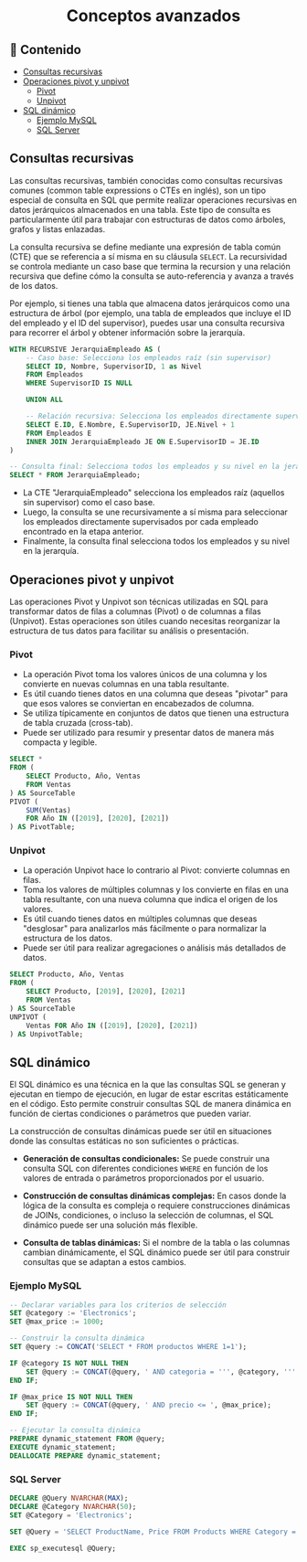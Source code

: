 <h1 align="center">Conceptos avanzados</h1>

<h2>📑 Contenido</h2>

- [Consultas recursivas](#consultas-recursivas)
- [Operaciones pivot y unpivot](#operaciones-pivot-y-unpivot)
  - [Pivot](#pivot)
  - [Unpivot](#unpivot)
- [SQL dinámico](#sql-dinámico)
  - [Ejemplo MySQL](#ejemplo-mysql)
  - [SQL Server](#sql-server)

## Consultas recursivas

Las consultas recursivas, también conocidas como consultas recursivas comunes (common table expressions o CTEs en inglés), son un tipo especial de consulta en SQL que permite realizar operaciones recursivas en datos jerárquicos almacenados en una tabla. Este tipo de consulta es particularmente útil para trabajar con estructuras de datos como árboles, grafos y listas enlazadas.

La consulta recursiva se define mediante una expresión de tabla común (CTE) que se referencia a sí misma en su cláusula `SELECT`. La recursividad se controla mediante un caso base que termina la recursion y una relación recursiva que define cómo la consulta se auto-referencia y avanza a través de los datos.

Por ejemplo, si tienes una tabla que almacena datos jerárquicos como una estructura de árbol (por ejemplo, una tabla de empleados que incluye el ID del empleado y el ID del supervisor), puedes usar una consulta recursiva para recorrer el árbol y obtener información sobre la jerarquía.

```sql
WITH RECURSIVE JerarquiaEmpleado AS (
    -- Caso base: Selecciona los empleados raíz (sin supervisor)
    SELECT ID, Nombre, SupervisorID, 1 as Nivel
    FROM Empleados
    WHERE SupervisorID IS NULL

    UNION ALL

    -- Relación recursiva: Selecciona los empleados directamente supervisados por cada empleado encontrado en la etapa anterior
    SELECT E.ID, E.Nombre, E.SupervisorID, JE.Nivel + 1
    FROM Empleados E
    INNER JOIN JerarquiaEmpleado JE ON E.SupervisorID = JE.ID
)

-- Consulta final: Selecciona todos los empleados y su nivel en la jerarquía
SELECT * FROM JerarquiaEmpleado;
```

- La CTE "JerarquiaEmpleado" selecciona los empleados raíz (aquellos sin supervisor) como el caso base.
- Luego, la consulta se une recursivamente a sí misma para seleccionar los empleados directamente supervisados por cada empleado encontrado en la etapa anterior.
- Finalmente, la consulta final selecciona todos los empleados y su nivel en la jerarquía.

## Operaciones pivot y unpivot

Las operaciones Pivot y Unpivot son técnicas utilizadas en SQL para transformar datos de filas a columnas (Pivot) o de columnas a filas (Unpivot). Estas operaciones son útiles cuando necesitas reorganizar la estructura de tus datos para facilitar su análisis o presentación.

### Pivot

- La operación Pivot toma los valores únicos de una columna y los convierte en nuevas columnas en una tabla resultante.
- Es útil cuando tienes datos en una columna que deseas "pivotar" para que esos valores se conviertan en encabezados de columna.
- Se utiliza típicamente en conjuntos de datos que tienen una estructura de tabla cruzada (cross-tab).
- Puede ser utilizado para resumir y presentar datos de manera más compacta y legible.

```sql
SELECT *
FROM (
    SELECT Producto, Año, Ventas
    FROM Ventas
) AS SourceTable
PIVOT (
    SUM(Ventas)
    FOR Año IN ([2019], [2020], [2021])
) AS PivotTable;
```

### Unpivot

- La operación Unpivot hace lo contrario al Pivot: convierte columnas en filas.
- Toma los valores de múltiples columnas y los convierte en filas en una tabla resultante, con una nueva columna que indica el origen de los valores.
- Es útil cuando tienes datos en múltiples columnas que deseas "desglosar" para analizarlos más fácilmente o para normalizar la estructura de los datos.
- Puede ser útil para realizar agregaciones o análisis más detallados de datos.

```sql
SELECT Producto, Año, Ventas
FROM (
    SELECT Producto, [2019], [2020], [2021]
    FROM Ventas
) AS SourceTable
UNPIVOT (
    Ventas FOR Año IN ([2019], [2020], [2021])
) AS UnpivotTable;
```

## SQL dinámico

El SQL dinámico es una técnica en la que las consultas SQL se generan y ejecutan en tiempo de ejecución, en lugar de estar escritas estáticamente en el código. Esto permite construir consultas SQL de manera dinámica en función de ciertas condiciones o parámetros que pueden variar.

La construcción de consultas dinámicas puede ser útil en situaciones donde las consultas estáticas no son suficientes o prácticas.

- **Generación de consultas condicionales:** Se puede construir una consulta SQL con diferentes condiciones `WHERE` en función de los valores de entrada o parámetros proporcionados por el usuario.

- **Construcción de consultas dinámicas complejas:** En casos donde la lógica de la consulta es compleja o requiere construcciones dinámicas de JOINs, condiciones, o incluso la selección de columnas, el SQL dinámico puede ser una solución más flexible.

- **Consulta de tablas dinámicas:** Si el nombre de la tabla o las columnas cambian dinámicamente, el SQL dinámico puede ser útil para construir consultas que se adaptan a estos cambios.

### Ejemplo MySQL

```sql
-- Declarar variables para los criterios de selección
SET @category := 'Electronics';
SET @max_price := 1000;

-- Construir la consulta dinámica
SET @query := CONCAT('SELECT * FROM productos WHERE 1=1');

IF @category IS NOT NULL THEN
    SET @query := CONCAT(@query, ' AND categoria = ''', @category, '''');
END IF;

IF @max_price IS NOT NULL THEN
    SET @query := CONCAT(@query, ' AND precio <= ', @max_price);
END IF;

-- Ejecutar la consulta dinámica
PREPARE dynamic_statement FROM @query;
EXECUTE dynamic_statement;
DEALLOCATE PREPARE dynamic_statement;
```

### SQL Server

```sql
DECLARE @Query NVARCHAR(MAX);
DECLARE @Category NVARCHAR(50);
SET @Category = 'Electronics';

SET @Query = 'SELECT ProductName, Price FROM Products WHERE Category = ''' + @Category + '''';

EXEC sp_executesql @Query;
```
